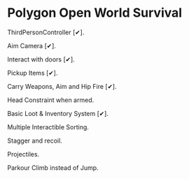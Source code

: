 # Polygon Open World Survival

ThirdPersonController [✔].

Aim Camera [✔].

Interact with doors [✔].

Pickup Items [✔].

Carry Weapons, Aim and Hip Fire [✔].

Head Constraint when armed.

Basic Loot & Inventory System [✔].

Multiple Interactible Sorting.

Stagger and recoil.

Projectiles.

Parkour Climb instead of Jump.
